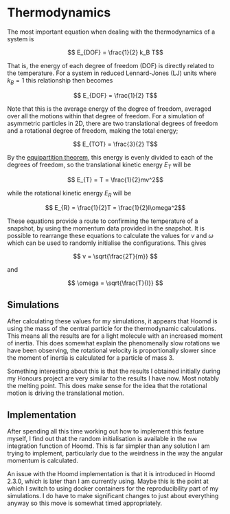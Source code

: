 Thermodynamics
==============

The most important equation when dealing with the thermodynamics of a system is

$$ E_{DOF} = \frac{1}{2} k_B T$$

That is, the energy of each degree of freedom (DOF) is directly related to the temperature. For a
system in reduced Lennard-Jones (LJ) units where $k_B = 1$ this relationship then becomes

$$ E_{DOF} = \frac{1}{2} T$$

Note that this is the average energy of the degree of freedom, averaged over all the motions within
that degree of freedom. For a simulation of asymmetric particles in 2D, there are two translational
degrees of freedom and a rotational degree of freedom, making the total energy;

$$ E_{TOT} = \frac{3}{2} T$$

By the [equipartition theorem], this energy is evenly divided to each of the degrees of freedom, so
the translational kinetic energy $E_{T}$ will be

$$ E_{T} = T = \frac{1}{2}mv^2$$

while the rotational kinetic energy $E_{R}$ will be

$$ E_{R} = \frac{1}{2}T = \frac{1}{2}I\omega^2$$

These equations provide a route to confirming the temperature of a snapshot, by using the momentum
data provided in the snapshot. It is possible to rearrange these equations to calculate the values
for $v$ and $\omega$ which can be used to randomly initialise the configurations. This gives

$$ v = \sqrt{\frac{2T}{m}} $$

and

$$ \omega = \sqrt{\frac{T}{I}} $$

## Simulations

After calculating these values for my simulations, it appears that Hoomd is using the mass of the
central particle for the thermodynamic calculations. This means all the results are for a light
molecule with an increased moment of inertia. This does somewhat explain the phenomenally slow
rotations we have been observing, the rotational velocity is proportionally slower since the moment
of inertia is calculated for a particle of mass 3.

Something interesting about this is that the results I obtained initially during my Honours project
are very similar to the results I have now. Most notably the melting point. This does make sense
for the idea that the rotational motion is driving the translational motion.

## Implementation

After spending all this time working out how to implement this feature myself, I find out that the
random initialisation is available in the `nve` integration function of Hoomd. This is far simpler
than any solution I am trying to implement, particularly due to the weirdness in the way the angular
momentum is calculated.

An issue with the Hoomd implementation is that it is introduced in Hoomd 2.3.0, which is later than
I am currently using. Maybe this is the point at which I switch to using docker containers for the
reproducibility part of my simulations. I do have to make significant changes to just about
everything anyway so this move is somewhat timed appropriately.

[equipartition theorem]: https://en.wikipedia.org/wiki/Equipartition_theorem

